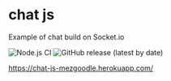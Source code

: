 # chat js
 Example of chat build on Socket.io
 
![Node.js CI](https://github.com/mezgoodle/chat-js/workflows/Node.js%20CI/badge.svg)
![GitHub release (latest by date)](https://img.shields.io/github/v/release/mezgoodle/chat-js)

https://chat-js-mezgoodle.herokuapp.com/
